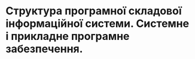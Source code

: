 # Структура програмної складової інформаційної системи. Системне і прикладне програмне забезпечення.
